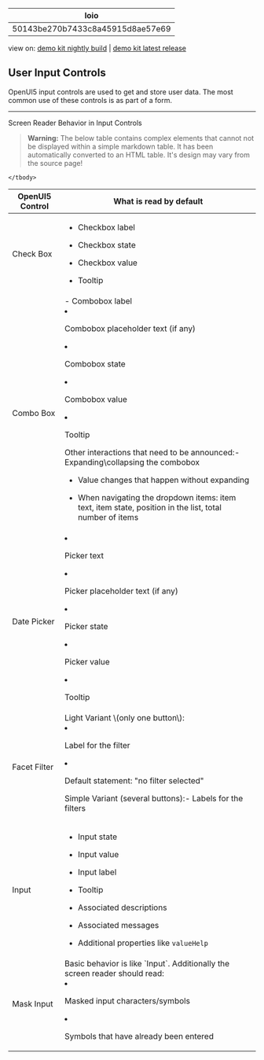 <!-- loio50143be270b7433c8a45915d8ae57e69 -->

| loio |
| -----|
| 50143be270b7433c8a45915d8ae57e69 |

<div id="loio">

view on: [demo kit nightly build](https://openui5nightly.hana.ondemand.com/#/topic/50143be270b7433c8a45915d8ae57e69) | [demo kit latest release](https://openui5.hana.ondemand.com/#/topic/50143be270b7433c8a45915d8ae57e69)</div>

## User Input Controls

OpenUI5 input controls are used to get and store user data. The most common use of these controls is as part of a form.

***

Screen Reader Behavior in Input Controls<a name="loio50143be270b7433c8a45915d8ae57e69__table_mv5_wrs_xw"/>

 > **Warning:** The below table contains complex elements that cannot not be displayed within a simple markdown table. It has been automatically converted to an HTML table. It's design may vary from the source page!

<table>
	<thead>
		<tr>
			<th> OpenUI5 Control</th>
			<th>What is read by default</th>
		</tr>
	</thead>
	<tbody>
		<tr>
			<td>Check Box</td>
			<td>

 -   Checkbox label
 -   Checkbox state

 -   Checkbox value

 -   Tooltip
			</td>
		</tr>
		<tr>
			<td>Combo Box</td>
			<td>-   Combobox label
 -   Combobox placeholder text \(if any\)

 -   Combobox state

 -   Combobox value

 -   Tooltip


Other interactions that need to be announced:-   Expanding\\collapsing the combobox

 -   Value changes that happen without expanding

 -   When navigating the dropdown items: item text, item state, position in the list, total number of items
			</td>
		</tr>
		<tr>
			<td>Date Picker</td>
			<td>

 -   Picker text
 -   Picker placeholder text \(if any\)

 -   Picker state

 -   Picker value

 -   Tooltip
			</td>
		</tr>
		<tr>
			<td>Facet Filter</td>
			<td>Light Variant \(only one button\):

 -   Label for the filter
 -   Default statement: "no filter selected"


Simple Variant \(several buttons\):-   Labels for the filters
			</td>
		</tr>
		<tr>
			<td>Input</td>
			<td>

 -   Input state
 -   Input value

 -   Input label

 -   Tooltip

 -   Associated descriptions

 -   Associated messages

 -   Additional properties like `valueHelp`
			</td>
		</tr>
		<tr>
			<td>Mask Input</td>
			<td>Basic behavior is like `Input`. Additionally the screen reader should read:

 -   Masked input characters/symbols
 -   Symbols that have already been entered
			</td>
		</tr>
	</tbody>
</table>

